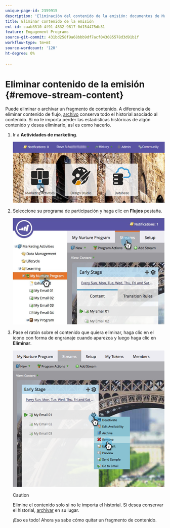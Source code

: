 ```yaml
---
unique-page-id: 2359915
description: 'Eliminación del contenido de la emisión: documentos de Marketo, documentación del producto'
title: Eliminar contenido de la emisión
exl-id: caab3510-4f91-4832-9817-0d154475db31
feature: Engagement Programs
source-git-commit: 431bd258f9a68bbb9df7acf043085578d3d91b1f
workflow-type: tm+mt
source-wordcount: '120'
ht-degree: 0%

---
```


# Eliminar contenido de la emisión {#remove-stream-content}

Puede eliminar o archivar un fragmento de contenido. A diferencia de eliminar contenido de flujo, [archivo](/help/marketo/product-docs/email-marketing/drip-nurturing/using-stream-content/archive-and-unarchive-stream-content.md) conserva todo el historial asociado al contenido. Si no le importa perder las estadísticas históricas de algún contenido y desea eliminarlo, así es como hacerlo.

1. Ir a **Actividades de marketing**.

   ![](assets/login-marketing-activities-1.png)

1. Seleccione su programa de participación y haga clic en **Flujos** pestaña.

   ![](assets/cloneasteam-3.jpg)

1. Pase el ratón sobre el contenido que quiera eliminar, haga clic en el icono con forma de engranaje cuando aparezca y luego haga clic en **Eliminar**.

   ![](assets/image2014-9-15-17-3a38-3a15.png)

   >[!CAUTION]
   >
   >Elimine el contenido solo si no le importa el historial. Si desea conservar el historial, [archivar](/help/marketo/product-docs/email-marketing/drip-nurturing/using-stream-content/archive-and-unarchive-stream-content.md) en su lugar.

   ¡Eso es todo! Ahora ya sabe cómo quitar un fragmento de contenido.
